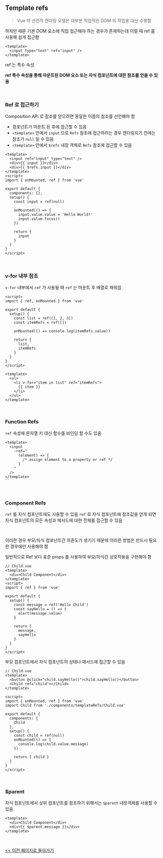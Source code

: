 ## Template refs

> Vue 의 선언적 렌더링 모델은 대부분 직접적인 DOM 의 작업을 대신 수행함

하지만 때론 기본 DOM 요소에 직접 접근해야 하는 경우가 존재하는데 이럴 때 ref 를 사용해 쉽게 접근함

```vue
<template>
  <input type="text" ref="input" />
</template>
```

ref 는 특수 속성.

**ref 특수 속성을 통해 마운트된 DOM 요소 또는 자식 컴포넌트에 대한 참조를 얻을 수 있음**

<br/>

### Ref 로 접근하기

Composition APi 로 잠조를 얻으려면 동일한 이름의 참조를 선언해야 함

- 컴포넌트가 마운트 된 후에 접근할 수 있음
- `<template>` 안에서 `input` 으로 `Refs` 참조에 접근하려는 경우 렌더링되기 전에는 참조가 `null` 일 수 있음
- `<template>` 안에서 `$refs` 내장 객체로 `Refs` 참조에 접근할 수 있음

```vue
<template>
  <input ref="input" type="text" />
  <div>{{ input }}</div>
  <div>{{ $refs.input }}</div>
</template>
<script>
import { onMounted, ref } from 'vue'

export default {
  components: {},
  setup() {
    const input = ref(null)

    onMounted(() => {
      input.value.value = 'Hello World!'
      input.value.focus()
    })

    return {
      input
    }
  }
}
</script>
```

<br/>

### v-for 내부 참조

`v-for` 내부에서 `ref` 가 사용될 때 `ref` 는 마운트 후 배열로 채워짐

```vue
<script>
import { ref, onMounted } from 'vue'

export default {
  setup() {
    const list = ref([1, 2, 3])
    const itemRefs = ref([])

    onMounted(() => console.log(itemRefs.value))

    return {
      list,
      itemRefs
    }
  }
}
</script>

<template>
  <ul>
    <li v-for="item in list" ref="itemRefs">
      {{ item }}
    </li>
  </ul>
</template>
```

<br/>

### Function Refs

`ref` 속성에 문자열 키 대신 함수를 바인딩 할 수도 있음

```vue
<template>
  <input
    :ref="
      (element) => {
        /* assign element to a property or ref */
      }
    "
  />
</template>
``
```

<br/>

### Component Refs

`ref` 를 자식 컴포넌트에도 사용할 수 있음 `ref` 로 자식 컴포넌트에 참조값을 얻게 되면 자식 컴포넌트의 모든 속성과 메서드에 대한 전체를 접근할 수 있음

<br/>

이러한 경우 부모/자식 컴포넌트간 의존도가 생기기 때문에 이러한 방법은 반드시 필요한 경우에만 사용해야 함

일반적으로 Ref 보다 표준 props 를 사용하여 부모/자식간 상호작용을 구현해야 함

```vue
// Child.vue
<template>
  <div>Child Component</div>
</template>
<script>
import { ref } from 'vue'

export default {
  setup() {
    const message = ref('Hello Child')
    const sayHello = () => {
      alert(message.value)
    }

    return {
      message,
      sayHello
    }
  }
}
</script>
```

부모 컴포넌트에서 자식 컴포넌트의 상태나 메서드에 접근할 수 있음

```vue
// Child.vue
<template>
  <button @click="child.sayHello()">child.sayHello()</button>
  <Child ref="child"></Child>
</template>

<script>
import { onMounted, ref } from 'vue'
import Child from './components/templateRefs/Child.vue'

export default {
  components: {
    Child
  },
  setup() {
    const child = ref(null)
    onMounted(() => {
      console.log(child.value.message)
    })

    return { child }
  }
}
</script>
```

<br/>

### $parent

자식 컴포넌트에서 상위 컴포넌트를 참조하기 위해서는 `$parent` 내장객체를 사용할 수 있음

```vue
<template>
  <div>Child Component</div>
  <div>{{ $parent.message }}</div>
</template>
```

<br/>

[<< 이전 페이지로 돌아가기](../../README.md)

